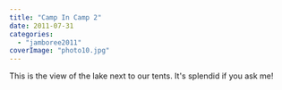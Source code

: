```yaml
---
title: "Camp In Camp 2"
date: 2011-07-31
categories: 
  - "jamboree2011"
coverImage: "photo10.jpg"
---
```


This is the view of the lake next to our tents. It's splendid if you ask me!
